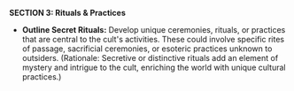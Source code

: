 **SECTION 3: Rituals & Practices**
- **Outline Secret Rituals:** Develop unique ceremonies, rituals, or practices that are central to the cult's activities. These could involve specific rites of passage, sacrificial ceremonies, or esoteric practices unknown to outsiders. (Rationale: Secretive or distinctive rituals add an element of mystery and intrigue to the cult, enriching the world with unique cultural practices.)